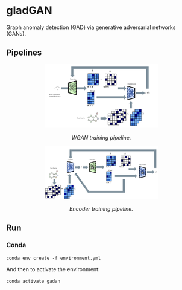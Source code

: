 # gladGAN
Graph anomaly detection (GAD) via generative adversarial networks (GANs).

## Pipelines

<div align="center">
  <img src="res/wgan_training.png" alt="demo" width="300"/>
  <p><em>WGAN training pipeline.<p></em>
</div>

<div align="center">
  <img src="res/encoder_training.png" alt="demo" width="300"/>
  <p><em>Encoder training pipeline.<p></em>
</div>

## Run

### Conda

```
conda env create -f environment.yml
```
And then to activate the environment:
```
conda activate gadan
```
